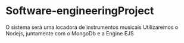 # Software-engineeringProject
O sistema será uma locadora de instrumentos musicais
Utilizaremos o Nodejs, juntamente com o MongoDb e a Engine EJS
